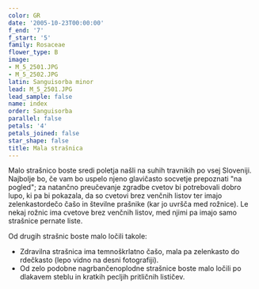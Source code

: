 ```yaml
---
color: GR
date: '2005-10-23T00:00:00'
f_end: '7'
f_start: '5'
family: Rosaceae
flower_type: B
image:
- M_5_2501.JPG
- M_5_2502.JPG
latin: Sanguisorba minor
lead: M_5_2501.JPG
lead_sample: false
name: index
order: Sanguisorba
parallel: false
petals: '4'
petals_joined: false
star_shape: false
title: Mala strašnica
---
```

Malo strašnico boste sredi poletja našli na suhih travnikih po vsej Sloveniji. Najbolje bo, če vam bo uspelo njeno glavičasto socvetje prepoznati \"na pogled\"; za natančno preučevanje zgradbe cvetov bi potrebovali dobro lupo, ki pa bi pokazala, da so cvetovi brez venčnih listov ter imajo zelenkastordečo čašo in številne prašnike (kar jo uvršča med rožnice). Le nekaj rožnic ima cvetove brez venčnih listov, med njimi pa imajo samo strašnice pernate liste.

Od drugih strašnic boste malo ločili takole:

-   Zdravilna strašnica ima temnoškrlatno čašo, mala pa zelenkasto do rdečkasto (lepo vidno na desni fotografiji).
-   Od zelo podobne nagrbančenoplodne strašnice boste malo ločili po dlakavem steblu in kratkih pecljih pritličnih lističev.
